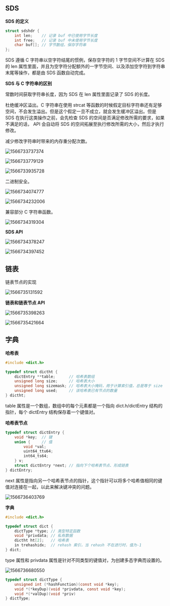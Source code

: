 ## SDS

**SDS 的定义**

```c++
struct sdshdr {
    int len;	// 记录 buf 中已使用字节长度
    int free;	// 记录 buf 中未使用字节长度
    char buf[];	// 字节数组，保存字符串
};
```

SDS 遵循 C 字符串以空字符结尾的惯例，保存空字符的 1 字节空间不计算在 SDS 的 len 属性里面，并且为空字符分配额外的一字节空间、以及添加空字符到字符串末尾等操作，都是由 SDS 函数自动完成。

**SDS 与 C 字符串的区别**

常数时间获取字符串长度，因为 SDS 在 len 属性里面记录了 SDS 的长度。

杜绝缓冲区溢出。C 字符串在使用 strcat 等函数的时候假定目标字符串还有足够空间，不会发生溢出。但是这个假定一旦不成立，就会发生缓冲区溢出。但是 SDS 在执行这类操作之前，会先检查 SDS 的空间是否满足修改所需的要求，如果不满足的话， API 会自动将 SDS 的空间拓展至执行修改所需的大小，然后才执行修改。

减少修改字符串时带来的内存重分配次数。

![1566733737374](分析.assets/1566733737374.png)

![1566733779129](分析.assets/1566733779129.png)

![1566733935728](分析.assets/1566733935728.png)

二进制安全。

![1566734074777](分析.assets/1566734074777.png)

![1566734232006](分析.assets/1566734232006.png)

兼容部分 C 字符串函数。

![1566734319304](分析.assets/1566734319304.png)

**SDS API**

![1566734378247](分析.assets/1566734378247.png)

![1566734397452](分析.assets/1566734397452.png)



## 链表

链表节点的实现

![1566735131592](分析.assets/1566735131592.png)

**链表和链表节点 API**

![1566735398263](分析.assets/1566735398263.png)

![1566735421664](分析.assets/1566735421664.png)

## 字典

**哈希表**

```c
#include <dict.h>

typedef struct dictht {
    dictEntry **table;		// 哈希表数组
    unsigned long size;		// 哈希表大小
    unsigned long sizemask;	// 哈希表大小掩码，用于计算索引值，总是等于 size - 1
    unsigned long used;		// 该哈希表已有节点的数量
} dictht;
```

table 属性是一个数组，数组中的每个元素都是一个指向 dict.h/dictEntry 结构的指针，每个 dictEntry 结构保存着一个键值对。

**哈希表节点**

```c
typedef struct dictEntry {
    void *key;	// 键
    union {		// 值
        void *val;
        uint64_ttu64;
        int64_ts64;
    } v;
    struct dictEntry *next;	// 指向下个哈希表节点、形成链表
} dictEntry;
```

next 属性是指向另一个哈希表节点的指针，这个指针可以将多个哈希值相同的键值对连接在一起，以此来解决键冲突的问题。

![1566736403769](分析.assets/1566736403769.png)

**字典**

```c
#include <dict.h>

typedef struct dict {
    dictType *type;	// 类型特定函数
    void *privdata;	// 私有数据
    dictht ht[2];	// 哈希表
    in trehashidx; 	// rehash 索引，当 rehash 不在进行时，值为-1
} dict;
```

type 属性和 privdata 属性是针对不同类型的键值对，为创建多态字典而设置的。

![1566736680550](分析.assets/1566736680550.png)

```c
typedef struct dictType {
    unsigned int (*hashFunction)(const void *key);
    void *(*keyDup)(void *privdata, const void *key);
    void *(*valDup)(void *priv)
} dictType;
```

